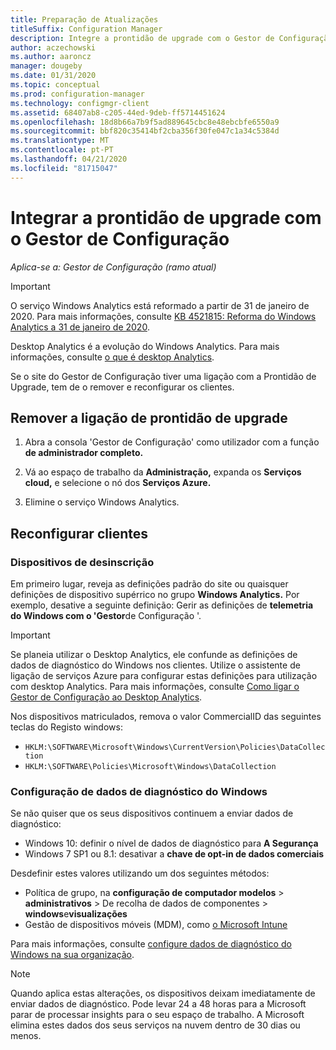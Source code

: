 ```yaml
---
title: Preparação de Atualizações
titleSuffix: Configuration Manager
description: Integre a prontidão de upgrade com o Gestor de Configuração para aceder aos dados de compatibilidade de upgrade do Windows 10 e dispositivos-alvo para atualização ou reparação.
author: aczechowski
ms.author: aaroncz
manager: dougeby
ms.date: 01/31/2020
ms.topic: conceptual
ms.prod: configuration-manager
ms.technology: configmgr-client
ms.assetid: 68407ab8-c205-44ed-9deb-ff5714451624
ms.openlocfilehash: 18d8b66a7b9f5ad889645cbc8e48ebcbfe6550a9
ms.sourcegitcommit: bbf820c35414bf2cba356f30fe047c1a34c5384d
ms.translationtype: MT
ms.contentlocale: pt-PT
ms.lasthandoff: 04/21/2020
ms.locfileid: "81715047"
---
```

# <a name="integrate-upgrade-readiness-with-configuration-manager"></a>Integrar a prontidão de upgrade com o Gestor de Configuração

*Aplica-se a: Gestor de Configuração (ramo atual)*

> [!Important]  
> O serviço Windows Analytics está reformado a partir de 31 de janeiro de 2020. Para mais informações, consulte [KB 4521815: Reforma do Windows Analytics a 31 de janeiro de 2020](https://support.microsoft.com/help/4521815/windows-analytics-retirement).
>
> Desktop Analytics é a evolução do Windows Analytics. Para mais informações, consulte [o que é desktop Analytics](../../../desktop-analytics/overview.md).

Se o site do Gestor de Configuração tiver uma ligação com a Prontidão de Upgrade, tem de o remover e reconfigurar os clientes.

## <a name="remove-upgrade-readiness-connection"></a><a name="bkmk_remove"></a>Remover a ligação de prontidão de upgrade

1. Abra a consola 'Gestor de Configuração' como utilizador com a função **de administrador completo.**

1. Vá ao espaço de trabalho da **Administração,** expanda os **Serviços cloud,** e selecione o nó dos **Serviços Azure.**

1. Elimine o serviço Windows Analytics.

## <a name="reconfigure-clients"></a>Reconfigurar clientes

### <a name="unenroll-devices"></a>Dispositivos de desinscrição

Em primeiro lugar, reveja as definições padrão do site ou quaisquer definições de dispositivo supérrico no grupo **Windows Analytics.** Por exemplo, desative a seguinte definição: Gerir as definições de **telemetria do Windows com o 'Gestor**de Configuração '.

> [!IMPORTANT]
> Se planeia utilizar o Desktop Analytics, ele confunde as definições de dados de diagnóstico do Windows nos clientes. Utilize o assistente de ligação de serviços Azure para configurar estas definições para utilização com desktop Analytics. Para mais informações, consulte [Como ligar o Gestor de Configuração ao Desktop Analytics](../../../desktop-analytics/connect-configmgr.md).

Nos dispositivos matriculados, remova o valor CommercialID das seguintes teclas do Registo windows:

- `HKLM:\SOFTWARE\Microsoft\Windows\CurrentVersion\Policies\DataCollection`
- `HKLM:\SOFTWARE\Policies\Microsoft\Windows\DataCollection`

### <a name="windows-diagnostic-data-configuration"></a>Configuração de dados de diagnóstico do Windows

Se não quiser que os seus dispositivos continuem a enviar dados de diagnóstico:

- Windows 10: definir o nível de dados de diagnóstico para **A Segurança**
- Windows 7 SP1 ou 8.1: desativar a **chave de opt-in de dados comerciais**

Desdefinir estes valores utilizando um dos seguintes métodos:

- Política de grupo, na **configuração de computador modelos** > **administrativos** > De recolha de dados de componentes > **windows**e**visualizações**
- Gestão de dispositivos móveis (MDM), como [o Microsoft Intune](https://docs.microsoft.com/intune/device-restrictions-windows-10#reporting-and-telemetry)

Para mais informações, consulte [configure dados de diagnóstico do Windows na sua organização](https://docs.microsoft.com/windows/privacy/configure-windows-diagnostic-data-in-your-organization).

> [!NOTE]  
> Quando aplica estas alterações, os dispositivos deixam imediatamente de enviar dados de diagnóstico. Pode levar 24 a 48 horas para a Microsoft parar de processar insights para o seu espaço de trabalho. A Microsoft elimina estes dados dos seus serviços na nuvem dentro de 30 dias ou menos.

<!--
Upgrade Readiness is a part of [Windows Analytics](https://docs.microsoft.com/windows/deployment/upgrade/manage-windows-upgrades-with-upgrade-readiness). It allows you to assess and analyze the readiness of devices in your environment for an upgrade to Windows 10. Integrate Upgrade Readiness with Configuration Manager to access client upgrade compatibility data in the Configuration Manager console. Then use this data to create collections, and target devices for upgrade or remediation.



## Configure clients

Upgrade Readiness relies on Windows Analytics data. In order for Upgrade Readiness to receive sufficient data, configure the following prerequisites:

- Configure all clients with a *commercial ID key*  

- Configure Windows 10 clients for Windows Analytics to report at least basic level data  

- For clients running Windows 7 or 8.1:  

    - Install the updates as described in [Get started with Upgrade Readiness](https://docs.microsoft.com/windows/deployment/upgrade/upgrade-readiness-get-started)  

    - Enable Windows Analytics client settings  

Configure these settings using Configuration Manager client settings. For more information, see [Use Windows Analytics](monitor-windows-analytics.md).

> [!NOTE]  
> Deploying the correct prerequisite updates and configuring client settings should be sufficient in most environments. If you encounter issues with Upgrade Readiness not receiving data from devices in your environment, then some of these issues may be addressed by using the [Upgrade Readiness deployment script](https://docs.microsoft.com/windows/deployment/upgrade/upgrade-readiness-deployment-script). 



## Connect Configuration Manager to Upgrade Readiness

Use the [Azure services wizard](../../servers/deploy/configure/azure-services-wizard.md) to simplify the process of configuring Azure services you use with Configuration Manager. To connect Configuration Manager with Upgrade Readiness, create an Azure Active Directory (Azure AD) app registration of type *Web app / API* in the [Azure portal](https://portal.azure.com). For more information about how to create an app registration, see [Register your application with your Azure AD tenant](/azure/active-directory/active-directory-app-registration). 

In the Azure portal, give following permissions to your newly registered web app:
- *Reader* permissions to the resource group that contains the Log Analytics workspace with your Upgrade Readiness data
- *Contributor* permissions to the Log Analytics workspace that hosts your Upgrade Readiness data

The Azure services wizard uses this app registration to allow Configuration Manager to communicate securely with Azure AD and connect your infrastructure to your Upgrade Readiness data.

> [!IMPORTANT]  
> Grant permissions to the app itself, not to an Azure AD user identity. It's the registered app that accesses the data on behalf of your Configuration Manager infrastructure. To grant the permissions, search for the name of the app registration in the **Add users** area when assigning the permission. 
> 
> This process is the same as when providing Configuration Manager with permissions to Log Analytics. These steps must be completed before the app registration is imported into Configuration Manager with the *Azure services wizard*.
> 
> For more information, see [Connect Configuration Manager to Log Analytics](https://docs.microsoft.com/azure/log-analytics/log-analytics-sccm).


### Use the Azure Wizard to create the connection

Follow the instructions in [Configure Azure services](../../servers/deploy/configure/azure-services-wizard.md) to create a connection to Upgrade Readiness by importing the web app registration you created above. 

If the web app import was successful and the correct permissions are assigned in the Azure portal, the *Configuration* page pre-populates the following values:   
-  Azure subscriptions  
-  Azure resource group  
-  Windows Analytics workspace  

More than one resource group or workspace is available in the following circumstances: 
- If the registered Azure AD web app has *Contributor* permissions on more than one resource group   
- If the selected resource group has more than one Log Analytics workspace  



## View and use Upgrade Readiness information in Configuration Manager

After you've integrated Upgrade Readiness with Configuration Manager, you can view the analysis of your clients' upgrade readiness.

1. In the Configuration Manager console, go to the **Monitoring** workspace, and select the **Upgrade Readiness** node.  

2. Review the data. For example:  
    - The upgrade readiness state  
    - The percent of Windows devices that are reporting data  

3. Filter the dashboard to view data for devices in specific collections.  

4. View the devices in a particular readiness state, and then create a dynamic collection for those devices. Then use that collection to upgrade those devices, or take action to remediate devices that are in a blocked state.  

> [!Note]  
> The site synchronizes data with Upgrade Readiness once a week. To manually trigger synchronization:
> 1. In the Configuration Manager console, go to the **Administration** workspace, expand **Cloud Services**, and select the **Azure Services** node.  
> 2. Select the Upgrade Readiness connection from the list.  
> 3. In the ribbon, select the option to synchronize.  



## Next steps

- [Upgrade Windows to the latest version](../../../osd/deploy-use/upgrade-windows-to-the-latest-version.md)  
- [Create a task sequence to upgrade an OS](../../../osd/deploy-use/create-a-task-sequence-to-upgrade-an-operating-system.md)  
- [Create phased deployments](../../../osd/deploy-use/create-phased-deployment-for-task-sequence.md)  
